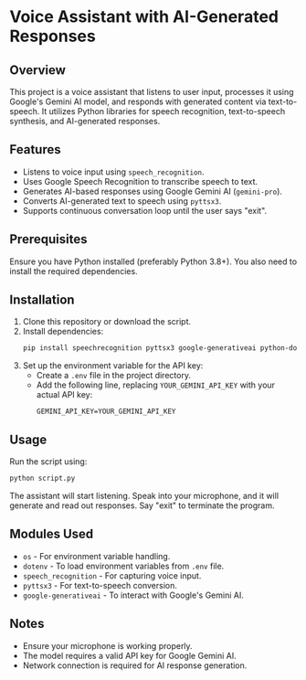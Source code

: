 # Voice Assistant with AI-Generated Responses

## Overview
This project is a voice assistant that listens to user input, processes it using Google's Gemini AI model, and responds with generated content via text-to-speech. It utilizes Python libraries for speech recognition, text-to-speech synthesis, and AI-generated responses.

## Features
- Listens to voice input using `speech_recognition`.
- Uses Google Speech Recognition to transcribe speech to text.
- Generates AI-based responses using Google Gemini AI (`gemini-pro`).
- Converts AI-generated text to speech using `pyttsx3`.
- Supports continuous conversation loop until the user says "exit".

## Prerequisites
Ensure you have Python installed (preferably Python 3.8+). You also need to install the required dependencies.

## Installation
1. Clone this repository or download the script.
2. Install dependencies:
   ```bash
   pip install speechrecognition pyttsx3 google-generativeai python-dotenv
   ```
3. Set up the environment variable for the API key:
   - Create a `.env` file in the project directory.
   - Add the following line, replacing `YOUR_GEMINI_API_KEY` with your actual API key:
     ```env
     GEMINI_API_KEY=YOUR_GEMINI_API_KEY
     ```

## Usage
Run the script using:
```bash
python script.py
```
The assistant will start listening. Speak into your microphone, and it will generate and read out responses. Say "exit" to terminate the program.

## Modules Used
- `os` - For environment variable handling.
- `dotenv` - To load environment variables from `.env` file.
- `speech_recognition` - For capturing voice input.
- `pyttsx3` - For text-to-speech conversion.
- `google-generativeai` - To interact with Google's Gemini AI.

## Notes
- Ensure your microphone is working properly.
- The model requires a valid API key for Google Gemini AI.
- Network connection is required for AI response generation.
